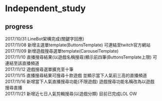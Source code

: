 # Independent_study
## progress <br />
2017/10/31 LineBot架構完成(關鍵字回應) <br />
2017/11/08 新增主選單template(ButtonsTemplate) 可連結至twitch官方網站 <br />
2017/11/09 新增遊戲搜尋選單template(CarouselTemplate) <br />
2017/11/10 直播搜尋結果(以遊戲名稱搜尋)顯示前四筆(ButtonsTemplate上限) 可連結至該直播頻道 <br />
2017/11/12 遊戲搜尋選單擴充至十筆 <br />
2017/11/15 直播搜尋結果可搜尋十款遊戲 並顯示當下人氣前三高的直播頻道 <br />
2017/11/16 新增當下人氣直播搜尋功能(不限遊戲) 遊戲搜尋功能名稱改為以遊戲搜尋直播 <br />
2017/11/21 新增近七日人氣剪輯搜尋(以遊戲分類) 目前已完成LOL OW <br />
